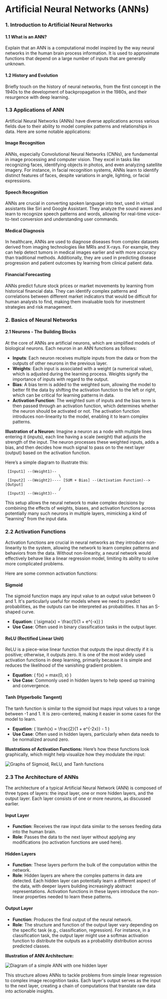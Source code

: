 #  Artificial Neural Networks (ANNs)

### **1. Introduction to Artificial Neural Networks**

#### **1.1 What is an ANN?**
Explain that an ANN is a computational model inspired by the way neural networks in the human brain process information. It is used to approximate functions that depend on a large number of inputs that are generally unknown.

#### **1.2 History and Evolution**
Briefly touch on the history of neural networks, from the first concept in the 1940s to the development of backpropagation in the 1980s, and their resurgence with deep learning.

### 1.3 Applications of ANN

Artificial Neural Networks (ANNs) have diverse applications across various fields due to their ability to model complex patterns and relationships in data. Here are some notable applications:

#### **Image Recognition**
ANNs, especially Convolutional Neural Networks (CNNs), are fundamental in image processing and computer vision. They excel in tasks like recognizing faces, identifying objects in photos, and even analyzing satellite imagery. For instance, in facial recognition systems, ANNs learn to identify distinct features of faces, despite variations in angle, lighting, or facial expressions.

#### **Speech Recognition**
ANNs are crucial in converting spoken language into text, used in virtual assistants like Siri and Google Assistant. They analyze the sound waves and learn to recognize speech patterns and words, allowing for real-time voice-to-text conversion and understanding user commands.

#### **Medical Diagnosis**
In healthcare, ANNs are used to diagnose diseases from complex datasets derived from imaging technologies like MRIs and X-rays. For example, they can help detect tumors in medical images earlier and with more accuracy than traditional methods. Additionally, they are used in predicting disease progression and patient outcomes by learning from clinical patient data.

#### **Financial Forecasting**
ANNs predict future stock prices or market movements by learning from historical financial data. They can identify complex patterns and correlations between different market indicators that would be difficult for human analysts to find, making them invaluable tools for investment strategies and risk management.

### 2. Basics of Neural Networks

#### 2.1 Neurons - The Building Blocks

At the core of ANNs are artificial neurons, which are simplified models of biological neurons. Each neuron in an ANN functions as follows:

- **Inputs**: Each neuron receives multiple inputs from the data or from the outputs of other neurons in the previous layer.
- **Weights**: Each input is associated with a weight (a numerical value), which is adjusted during the learning process. Weights signify the importance of inputs with regard to the output.
- **Bias**: A bias term is added to the weighted sum, allowing the model to better fit the data by shifting the activation function to the left or right, which can be critical for learning patterns in data.
- **Activation Function**: The weighted sum of inputs and the bias term is then passed through an activation function, which determines whether the neuron should be activated or not. The activation function introduces non-linearity to the model, enabling it to learn complex patterns.

**Illustration of a Neuron:**
Imagine a neuron as a node with multiple lines entering it (inputs), each line having a scale (weight) that adjusts the strength of the input. The neuron processes these weighted inputs, adds a bias, and then decides how much signal to pass on to the next layer (output) based on the activation function.

Here’s a simple diagram to illustrate this:

```
 [Input1] --(Weight1)--
                        \
 [Input2] --(Weight2)---- [SUM + Bias] --(Activation Function)--> [Output]
                        /
 [Input3] --(Weight3)--
```

This setup allows the neural network to make complex decisions by combining the effects of weights, biases, and activation functions across potentially many such neurons in multiple layers, mimicking a kind of "learning" from the input data.


### 2.2 Activation Functions

Activation functions are crucial in neural networks as they introduce non-linearity to the system, allowing the network to learn complex patterns and behaviors from the data. Without non-linearity, a neural network would effectively behave like a linear regression model, limiting its ability to solve more complicated problems.

Here are some common activation functions:

#### **Sigmoid**
The sigmoid function maps any input value to an output value between 0 and 1. It's particularly useful for models where we need to predict probabilities, as the outputs can be interpreted as probabilities. It has an S-shaped curve.
- **Equation**: \( \sigma(x) = \frac{1}{1 + e^{-x}} \)
- **Use Case**: Often used in binary classification tasks in the output layer.

#### **ReLU (Rectified Linear Unit)**
ReLU is a piece-wise linear function that outputs the input directly if it is positive; otherwise, it outputs zero. It is one of the most widely used activation functions in deep learning, primarily because it is simple and reduces the likelihood of the vanishing gradient problem.
- **Equation**: \( f(x) = max(0, x) \)
- **Use Case**: Commonly used in hidden layers to help speed up training and convergence.

#### **Tanh (Hyperbolic Tangent)**
The tanh function is similar to the sigmoid but maps input values to a range between -1 and 1. It is zero-centered, making it easier in some cases for the model to learn.
- **Equation**: \( \tanh(x) = \frac{2}{1 + e^{-2x}} - 1 \)
- **Use Case**: Often used in hidden layers, particularly when data needs to be normalized around zero.

**Illustrations of Activation Functions:**
Here’s how these functions look graphically, which might help visualize how they modulate the input:

![Graphs of Sigmoid, ReLU, and Tanh functions](https://via.placeholder.com/600x400.png?text=Graphs+Placeholder) 

### 2.3 The Architecture of ANNs

The architecture of a typical Artificial Neural Network (ANN) is composed of three types of layers: the input layer, one or more hidden layers, and the output layer. Each layer consists of one or more neurons, as discussed earlier.

#### **Input Layer**
- **Function**: Receives the raw input data similar to the senses feeding data into the human brain.
- **Role**: Passes the data to the next layer without applying any modifications (no activation functions are used here).

#### **Hidden Layers**
- **Function**: These layers perform the bulk of the computation within the network.
- **Role**: Hidden layers are where the complex patterns in data are detected. Each hidden layer can potentially learn a different aspect of the data, with deeper layers building increasingly abstract representations. Activation functions in these layers introduce the non-linear properties needed to learn these patterns.

#### **Output Layer**
- **Function**: Produces the final output of the neural network.
- **Role**: The structure and function of the output layer vary depending on the specific task (e.g., classification, regression). For instance, in a classification task, the output layer might use a softmax activation function to distribute the outputs as a probability distribution across predicted classes.

**Illustration of ANN Architecture:**

![Diagram of a simple ANN with one hidden layer](https://via.placeholder.com/600x400.png?text=Diagram+Placeholder)

This structure allows ANNs to tackle problems from simple linear regression to complex image recognition tasks. Each layer's output serves as the input to the next layer, creating a chain of computations that translate raw data into actionable insights.

